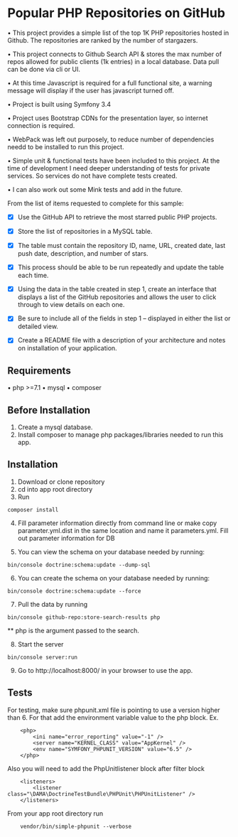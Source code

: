 # Popular PHP Repositories on GitHub

• This project provides a simple list of the top 1K PHP repositories hosted in Github. The repositories are ranked by the number of stargazers.

• This project connects to Github Search API & stores the max number of repos allowed for public clients (1k entries) in a local database. Data pull can be done via cli or UI.

• At this time Javascript is required for a full functional site, a warning message will display if the user has javascript turned off.

• Project is built using Symfony 3.4 

• Project uses Bootstrap CDNs for the presentation layer, so internet connection is required.

• WebPack was left out purposely, to reduce number of dependencies needd to be installed to run this project.

• Simple unit & functional tests have been included to this project. At the time of development I need deeper understanding of tests for private services. So services do not have complete tests created.

• I can also work out some Mink tests and add in the future.


From the list of items requested to complete for this sample:

- [x] Use the GitHub API to retrieve the most starred public PHP projects.
- [x] Store the list of repositories in a MySQL table.
- [x] The table must contain the repository ID, name, URL, created date, last push date, description, and number of stars. 
- [x] This process should be able to be run repeatedly and update the table each time.
- [x] Using the data in the table created in step 1, create an interface that displays a list of the GitHub repositories and allows the user to click through to view details on each one. 
- [x] Be sure to include all of the fields in step 1 – displayed in either the list or detailed view.
- [x] Create a README file with a description of your architecture and notes on installation of your application.


## Requirements

• php >=7.1
• mysql
• composer


## Before Installation 


1. Create a mysql database.
2. Install composer to manage php packages/libraries needed to run this app.


## Installation


1. Download or clone repository
2. cd into app root directory 
3. Run 

```
composer install
```

4. Fill parameter information directly from command line or make copy parameter.yml.dist in the same location and name it parameters.yml. Fill out parameter information for DB

5. You can view the schema on your database needed by running:


```
bin/console doctrine:schema:update --dump-sql
```

6. You can create the schema on your database needed by running:

```
bin/console doctrine:schema:update --force
```

7. Pull the data by running

```
bin/console github-repo:store-search-results php
```
** php is the argument passed to the search.


8. Start the server

```
bin/console server:run
```


9. Go to http://localhost:8000/ in your browser to use the app.



## Tests

For testing, make sure phpunit.xml file is pointing to use a version higher than 6.
For that add the environment variable value to the php block.
Ex.

```
    <php>
        <ini name="error_reporting" value="-1" />
        <server name="KERNEL_CLASS" value="AppKernel" />
        <env name="SYMFONY_PHPUNIT_VERSION" value="6.5" />
    </php>
```

Also you will need to add the PhpUnitlistener block after filter block

```
    <listeners>
        <listener class="\DAMA\DoctrineTestBundle\PHPUnit\PHPUnitListener" />
    </listeners>
```


From your app root directory run

```
    vendor/bin/simple-phpunit --verbose
```